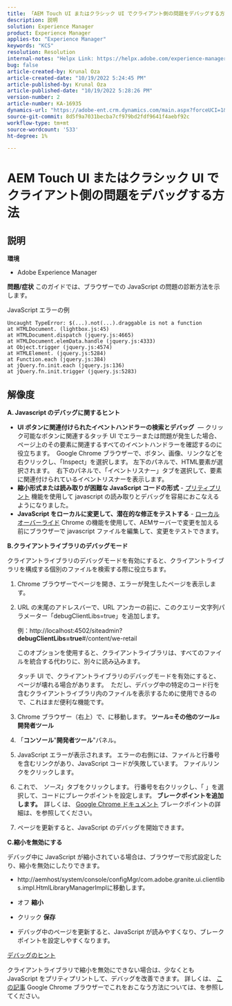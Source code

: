 ```yaml
---
title: 「AEM Touch UI またはクラシック UI でクライアント側の問題をデバッグする方法」
description: 説明
solution: Experience Manager
product: Experience Manager
applies-to: "Experience Manager"
keywords: "KCS"
resolution: Resolution
internal-notes: "Helpx Link: https://helpx.adobe.com/experience-manager/kb/How-to-debug-javascript-errors-in-AEM.html"
bug: false
article-created-by: Krunal Oza
article-created-date: "10/19/2022 5:24:45 PM"
article-published-by: Krunal Oza
article-published-date: "10/19/2022 5:28:26 PM"
version-number: 2
article-number: KA-16935
dynamics-url: "https://adobe-ent.crm.dynamics.com/main.aspx?forceUCI=1&pagetype=entityrecord&etn=knowledgearticle&id=ffcea1ea-d24f-ed11-bba2-00224808679b"
source-git-commit: 8d5f9a7031becba7cf979bd2fdf9641f4aebf92c
workflow-type: tm+mt
source-wordcount: '533'
ht-degree: 1%

---
```


# AEM Touch UI またはクラシック UI でクライアント側の問題をデバッグする方法

## 説明

<b>環境</b>
- Adobe Experience Manager



<b>問題/症状</b>
このガイドでは、ブラウザーでの JavaScript の問題の診断方法を示します。

JavaScript エラーの例




```
Uncaught TypeError: $(...).not(...).draggable is not a function
at HTMLDocument. (lightbox.js:45)
at HTMLDocument.dispatch (jquery.js:4665)
at HTMLDocument.elemData.handle (jquery.js:4333)
at Object.trigger (jquery.js:4574)
at HTMLElement. (jquery.js:5284)
at Function.each (jquery.js:384)
at jQuery.fn.init.each (jquery.js:136)
at jQuery.fn.init.trigger (jquery.js:5283)
```



## 解像度


<b>A. Javascript のデバッグに関するヒント</b>

- <b>UI ボタンに関連付けられたイベントハンドラーの検索とデバッグ</b>  — クリック可能なボタンに関連するタッチ UI でエラーまたは問題が発生した場合、ページ上のその要素に関連するすべてのイベントハンドラーを確認するのに役立ちます。  Google Chrome ブラウザーで、ボタン、画像、リンクなどを右クリックし、「Inspect」を選択します。 左下のパネルで、HTML要素が選択されます。  右下のパネルで、「イベントリスナー」タブを選択して、要素に関連付けられているイベントリスナーを表示します。
- <b>縮小形式または読み取りが困難な JavaScript コードの形式</b> - [プリティプリント](https://developers.google.com/web/tools/chrome-devtools/javascript/pretty-print) 機能を使用して javascript の読み取りとデバッグを容易におこなえるようになりました。
- <b>JavaScript をローカルに変更して、潜在的な修正をテストする</b> - [ローカルオーバーライド](https://developers.google.com/web/updates/2018/01/devtools#overrides) Chrome の機能を使用して、AEMサーバーで変更を加える前にブラウザーで javascript ファイルを編集して、変更をテストできます。


<b>B.クライアントライブラリのデバッグモード</b>

クライアントライブラリのデバッグモードを有効にすると、クライアントライブラリを構成する個別のファイルを検索する際に役立ちます。

1. Chrome ブラウザーでページを開き、エラーが発生したページを表示します。
2. URL の末尾のアドレスバーで、URL アンカーの前に、このクエリー文字列パラメーター「debugClientLibs=true」を追加します。

   例：http://localhost:4502/siteadmin?<b>debugClientLibs=true</b>#/content/we-retail

   このオプションを使用すると、クライアントライブラリは、すべてのファイルを統合する代わりに、別々に読み込みます。

   タッチ UI で、クライアントライブラリのデバッグモードを有効にすると、ページが壊れる場合があります。  ただし、デバッグ中の特定のコード行を含むクライアントライブラリ内のファイルを表示するために使用できるので、これはまだ便利な機能です。
3. Chrome ブラウザー（右上）で、に移動します。 <b>ツール=その他のツール=開発者ツール</b>
4. 「<b>コンソール</b>&quot;<b>開発者ツール</b>&quot;パネル。
5. JavaScript エラーが表示されます。 エラーの右側には、ファイルと行番号を含むリンクがあり、JavaScript コードが失敗しています。 ファイルリンクをクリックします。
6. これで、 *ソース*」タブをクリックします。 行番号を右クリックし、「 」を選択して、コードにブレークポイントを設定します。 <b>ブレークポイントを追加します。  </b>詳しくは、 [Google Chrome ドキュメント](https://developers.google.com/web/tools/chrome-devtools/javascript/breakpoints) ブレークポイントの詳細は、を参照してください。
7. ページを更新すると、JavaScript のデバッグを開始できます。


<b>C.縮小を無効にする</b>

デバッグ中に JavaScript が縮小されている場合は、ブラウザーで形式設定したり、縮小を無効にしたりできます。

- http://aemhost/system/console/configMgr/com.adobe.granite.ui.clientlibs.impl.HtmlLibraryManagerImplに移動します。


- オフ <b>縮小</b>


- クリック <b>保存</b>


- デバッグ中のページを更新すると、JavaScript が読みやすくなり、ブレークポイントを設定しやすくなります。


<u>デバッグのヒント</u>

クライアントライブラリで縮小を無効にできない場合は、少なくとも JavaScript をプリティプリントして、デバッグを改善できます。 詳しくは、 [この記事](https://developers.google.com/web/tools/chrome-devtools/javascript/pretty-print) Google Chrome ブラウザーでこれをおこなう方法については、を参照してください。
